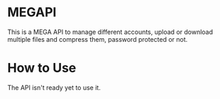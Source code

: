 # MEGAPI
This is a MEGA API to manage different accounts, upload or download multiple files and compress them, password protected or not.
# How to Use
The API isn't ready yet to use it.
